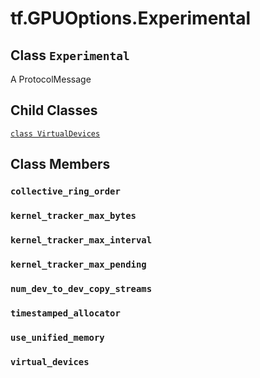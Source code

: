 <div itemscope itemtype="http://developers.google.com/ReferenceObject">
<meta itemprop="name" content="tf.GPUOptions.Experimental" />
<meta itemprop="path" content="Stable" />
<meta itemprop="property" content="VirtualDevices"/>
<meta itemprop="property" content="collective_ring_order"/>
<meta itemprop="property" content="kernel_tracker_max_bytes"/>
<meta itemprop="property" content="kernel_tracker_max_interval"/>
<meta itemprop="property" content="kernel_tracker_max_pending"/>
<meta itemprop="property" content="num_dev_to_dev_copy_streams"/>
<meta itemprop="property" content="timestamped_allocator"/>
<meta itemprop="property" content="use_unified_memory"/>
<meta itemprop="property" content="virtual_devices"/>
</div>

# tf.GPUOptions.Experimental

## Class `Experimental`



A ProtocolMessage

## Child Classes
[`class VirtualDevices`](../../tf/GPUOptions/Experimental/VirtualDevices.md)

## Class Members

<h3 id="collective_ring_order"><code>collective_ring_order</code></h3>

<h3 id="kernel_tracker_max_bytes"><code>kernel_tracker_max_bytes</code></h3>

<h3 id="kernel_tracker_max_interval"><code>kernel_tracker_max_interval</code></h3>

<h3 id="kernel_tracker_max_pending"><code>kernel_tracker_max_pending</code></h3>

<h3 id="num_dev_to_dev_copy_streams"><code>num_dev_to_dev_copy_streams</code></h3>

<h3 id="timestamped_allocator"><code>timestamped_allocator</code></h3>

<h3 id="use_unified_memory"><code>use_unified_memory</code></h3>

<h3 id="virtual_devices"><code>virtual_devices</code></h3>

